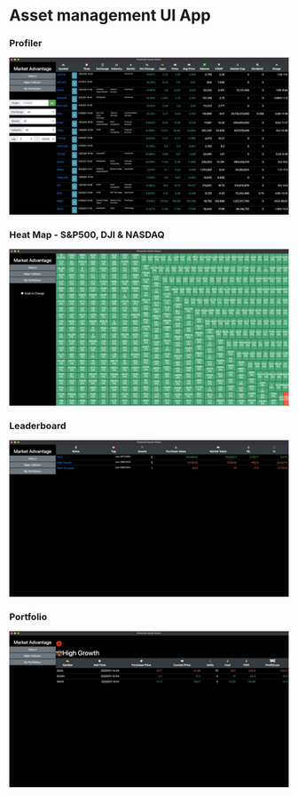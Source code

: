 # Asset management UI App


### Profiler
![Profiler](https://github.com/mariusndini/fin-ser-ui/blob/main/images/profiler.png?raw=true)


### Heat Map - S&P500, DJI & NASDAQ
![Profiler](https://github.com/mariusndini/fin-ser-ui/blob/main/images/HeatMap.png?raw=true)


### Leaderboard
![Profiler](https://github.com/mariusndini/fin-ser-ui/blob/main/images/leaderboard.png?raw=true)


### Portfolio
![Profiler](https://github.com/mariusndini/fin-ser-ui/blob/main/images/portfolio.png?raw=true)

